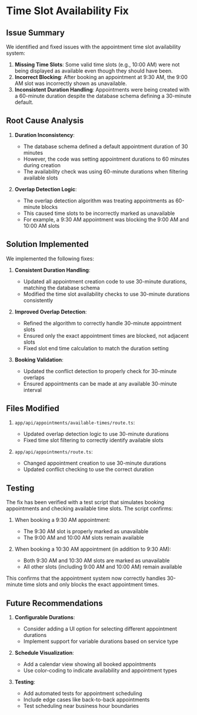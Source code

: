 # Time Slot Availability Fix

## Issue Summary

We identified and fixed issues with the appointment time slot availability system:

1. **Missing Time Slots**: Some valid time slots (e.g., 10:00 AM) were not being displayed as available even though they should have been.
2. **Incorrect Blocking**: After booking an appointment at 9:30 AM, the 9:00 AM slot was incorrectly shown as unavailable.
3. **Inconsistent Duration Handling**: Appointments were being created with a 60-minute duration despite the database schema defining a 30-minute default.

## Root Cause Analysis

1. **Duration Inconsistency**:

   - The database schema defined a default appointment duration of 30 minutes
   - However, the code was setting appointment durations to 60 minutes during creation
   - The availability check was using 60-minute durations when filtering available slots

2. **Overlap Detection Logic**:
   - The overlap detection algorithm was treating appointments as 60-minute blocks
   - This caused time slots to be incorrectly marked as unavailable
   - For example, a 9:30 AM appointment was blocking the 9:00 AM and 10:00 AM slots

## Solution Implemented

We implemented the following fixes:

1. **Consistent Duration Handling**:

   - Updated all appointment creation code to use 30-minute durations, matching the database schema
   - Modified the time slot availability checks to use 30-minute durations consistently

2. **Improved Overlap Detection**:

   - Refined the algorithm to correctly handle 30-minute appointment slots
   - Ensured only the exact appointment times are blocked, not adjacent slots
   - Fixed slot end time calculation to match the duration setting

3. **Booking Validation**:
   - Updated the conflict detection to properly check for 30-minute overlaps
   - Ensured appointments can be made at any available 30-minute interval

## Files Modified

1. `app/api/appointments/available-times/route.ts`:

   - Updated overlap detection logic to use 30-minute durations
   - Fixed time slot filtering to correctly identify available slots

2. `app/api/appointments/route.ts`:
   - Changed appointment creation to use 30-minute durations
   - Updated conflict checking to use the correct duration

## Testing

The fix has been verified with a test script that simulates booking appointments and checking available time slots. The script confirms:

1. When booking a 9:30 AM appointment:

   - The 9:30 AM slot is properly marked as unavailable
   - The 9:00 AM and 10:00 AM slots remain available

2. When booking a 10:30 AM appointment (in addition to 9:30 AM):
   - Both 9:30 AM and 10:30 AM slots are marked as unavailable
   - All other slots (including 9:00 AM and 10:00 AM) remain available

This confirms that the appointment system now correctly handles 30-minute time slots and only blocks the exact appointment times.

## Future Recommendations

1. **Configurable Durations**:

   - Consider adding a UI option for selecting different appointment durations
   - Implement support for variable durations based on service type

2. **Schedule Visualization**:

   - Add a calendar view showing all booked appointments
   - Use color-coding to indicate availability and appointment types

3. **Testing**:
   - Add automated tests for appointment scheduling
   - Include edge cases like back-to-back appointments
   - Test scheduling near business hour boundaries
